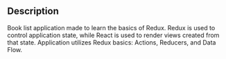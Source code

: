 ## Description
<p> Book list application made to learn the basics of Redux. Redux is used to control application state, while React is used to render views created from that state. Application utilizes Redux basics: Actions, Reducers, and Data Flow.</p>
